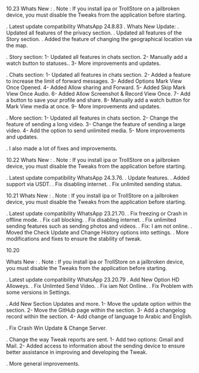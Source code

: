 10.23
Whats New :
. Note : If you install ipa or TrollStore on a jailbroken device, you must disable the Tweaks from the application before starting.

. Latest update compatibility WhatsApp 24.8.83
. Whats New Update:
. Updated all features of the privacy section.
. Updated all features of the Story section.
. Added the feature of changing the geographical location via the map.

. Story section:
1- Updated all features in chats section.
2- Manually add a watch button to statuses..
3- More improvements and updates.

. Chats section:
1- Updated all features in chats section.
2- Added a feature to increase the limit of forward messages.
3- Added Options Mark View Once Opened.
4- Added Allow sharing and Forward.
5- Added Skip Mark View Once Audio.
6- Added Allow Screenshot & Record View Once.
7- Add a button to save your profile and share.
8- Manually add a watch button for Mark View media at once.
9- More improvements and updates.

. More section:
1- Updated all features in chats section.
2- Change the feature of sending a long video.
3- Change the feature of sending a large video.
4- Add the option to send unlimited media.
5- More improvements and updates.

. I also made a lot of fixes and improvements.

10.22
Whats New :
. Note : If you install ipa or TrollStore on a jailbroken device, you must disable the Tweaks from the application before starting.

. Latest update compatibility WhatsApp 24.3.76.
. Update features.
. Added support via USDT.
. Fix disabling internet.
. Fix unlimited sending status.



10.21
Whats New :
. Note : If you install ipa or TrollStore on a jailbroken device, you must disable the Tweaks from the application before starting.

. Latest update compatibility WhatsApp 23.21.70.
. Fix freezing or Crash in offline mode.
. Fix call blocking.
. Fix disabling internet.
. Fix unlimited sending features such as sending photos and videos.
. Fix: I am not online.
. Moved the Check Update and Change History options into settings.
. More modifications and fixes to ensure the stability of tweak.


10.20

 Whats New :
 . Note : If you install ipa or TrollStore on a jailbroken device, you must disable the Tweaks from the application before starting.

. Latest update compatibility WhatsApp 23.20.79
. Add New Option HD Alloweys.
. Fix Unlimted Send Video.
. Fix iam Not Onlline.
. Fix Problem with some versions in Settings.

. Add New Section Updates and more.
1- Move the update option within the section.
2- Move the GitHub page within the section.
3- Add a changelog record within the section.
4- Add change of language to Arabic and English.

. Fix Crash Win Update & Change Server. 

. Change the way Tweak reports are sent.
1- Add two options: Gmail and Mail.
2- Added access to information about the sending device to ensure better assistance in improving and developing the Tweak.

. More general improvements.

